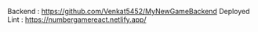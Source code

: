 Backend : https://github.com/Venkat5452/MyNewGameBackend
Deployed Lint : https://numbergamereact.netlify.app/

